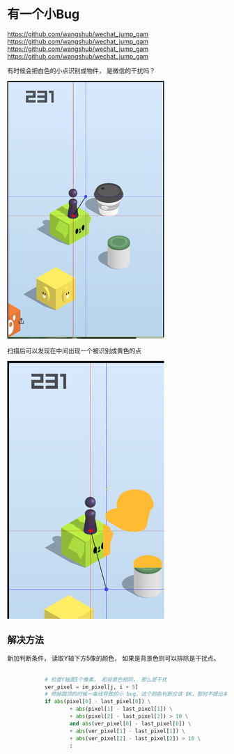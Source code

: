 # 有一个小Bug


https://github.com/wangshub/wechat_jump_gam
https://github.com/wangshub/wechat_jump_gam
https://github.com/wangshub/wechat_jump_gam
https://github.com/wangshub/wechat_jump_gam

有时候会把白色的小点识别成物件， 是微信的干扰吗？

![](./resource/image/wechatJump1.png)

扫描后可以发现在中间出现一个被识别成黄色的点

![](./resource/image/wechatJump2.png)




## 解决方法

新加判断条件， 读取Y轴下方5像的颜色， 如果是背景色则可以排除是干扰点。
```python

            # 检查Y轴面5个像素， 和背景色相同， 那么是干扰
            ver_pixel = im_pixel[j, i + 5]
            # 修掉圆顶的时候一条线导致的小 bug，这个颜色判断应该 OK，暂时不提出来
            if abs(pixel[0] - last_pixel[0]) \
                    + abs(pixel[1] - last_pixel[1]) \
                    + abs(pixel[2] - last_pixel[2]) > 10 \
                    and abs(ver_pixel[0] - last_pixel[0]) \
                    + abs(ver_pixel[1] - last_pixel[1]) \
                    + abs(ver_pixel[2] - last_pixel[2]) > 10 \
                    :
```


